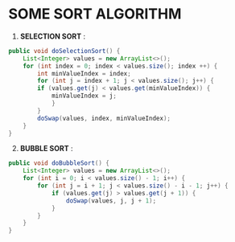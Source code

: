 # SOME SORT ALGORITHM

1. **SELECTION SORT** :
```java
public void doSelectionSort() {
	List<Integer> values = new ArrayList<>();
	for (int index = 0; index < values.size(); index ++) {
		int minValueIndex = index;
		for (int j = index + 1; j < values.size(); j++) {
		if (values.get(j) < values.get(minValueIndex)) {
			minValueIndex = j;
			}
		}
		doSwap(values, index, minValueIndex);
	}
}
```

2. **BUBBLE SORT** :

```java
public void doBubbleSort() {
	List<Integer> values = new ArrayList<>();
	for (int i = 0; i < values.size() - 1; i++) {
		for (int j = i + 1; j < values.size() - i - 1; j++) {
			if (values.get(j) > values.get(j + 1)) {
				doSwap(values, j, j + 1);
			}
		}
	}
}
```
<!--stackedit_data:
eyJoaXN0b3J5IjpbLTE1MzM5NzY5ODRdfQ==
-->